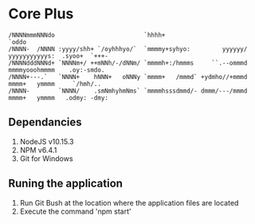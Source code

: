 # Core Plus

    /NNNNmmmNNNdo                         `hhhh+                                     `oddo               
    /NNNN-  /NNNN :yyyy/shh+ `/oyhhhyo/`  `mmmmy+syhyo:         yyyyyy/ yyyyyyyyyyys:  .syoo+  `+++-     
    /NNNNdddNNNd+ `NNNNm+/ ++mNNh/-/dNNm/ `mmmmh+:/hmmms     ``.--ommmd mmmmyooohmmmm    .oy:-smdo.      
    /NNNN+---.`   `NNNN+    hNNN+   oNNNy `mmmm+   /mmmd` +ydmho//+mmmd mmmm+   ymmmm     `/hmh/..       
    /NNNN-        `NNNN/    .smNmhyhmNms` `mmmmhsssdmmd/- dmmm/---/mmmd mmmm+   ymmmm   .odmy: -dmy:


## Dependancies
1. NodeJS v10.15.3
2. NPM v6.4.1
3. Git for Windows

## Runing the application
1. Run Git Bush at the location where the application files are located
2. Execute the command 'npm start'